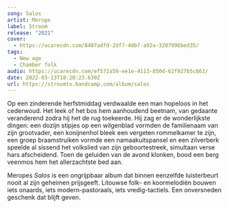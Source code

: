 ```yaml
---
song: Salos
artist: Merope
label: Stroom
release: "2021"
cover:
  - https://ucarecdn.com/8407adfd-2df7-4db7-a92a-3207996bed35/
tags:
  - New age
  - Chamber folk
audio: https://ucarecdn.com/ef572a59-ee1e-4113-850d-62f927b5c661/
date: 2022-03-13T18:20:23.630Z
url: https://stroomtv.bandcamp.com/album/salos
---
```

Op een zinderende herfstmiddag verdwaalde een man hopeloos in het cederwoud. Het leek of het bos hem aanhoudend beetnam, van gedaante veranderend zodra hij het de rug toekeerde. Hij zag er de wonderlijkste dingen: een dozijn stipjes op een wilgenblad vormden de familienaam van zijn grootvader, een konijnenhol bleek een vergeten rommelkamer te zijn, een groep braamstruiken vormde een namaakuitspansel en een zilverberk speelde al sissend het volkslied van zijn geboortestreek, simultaan verse hars afscheidend. Toen de geluiden van de avond klonken, bood een berg veenmos hem het allerzachtste bed aan.

Meropes *Salos* is een ongrijpbaar album dat binnen eenzelfde luisterbeurt nooit al zijn geheimen prijsgeeft. Litouwse folk- en koormelodiën bouwen iets onaards, iets modern-pastoraals, iets vredig-tactiels. Een onversneden geschenk dat blijft geven.